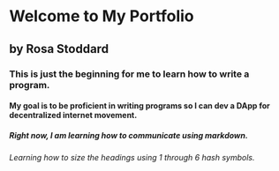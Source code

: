 # Welcome to My Portfolio 
## by Rosa Stoddard

### This is just the beginning for me to learn how to write a program.
#### My goal is to be proficient in writing programs so I can dev a DApp for decentralized internet movement. 
##### Right now, I am learning how to communicate using markdown. 
###### Learning how to size the headings using 1 through 6 hash symbols.
